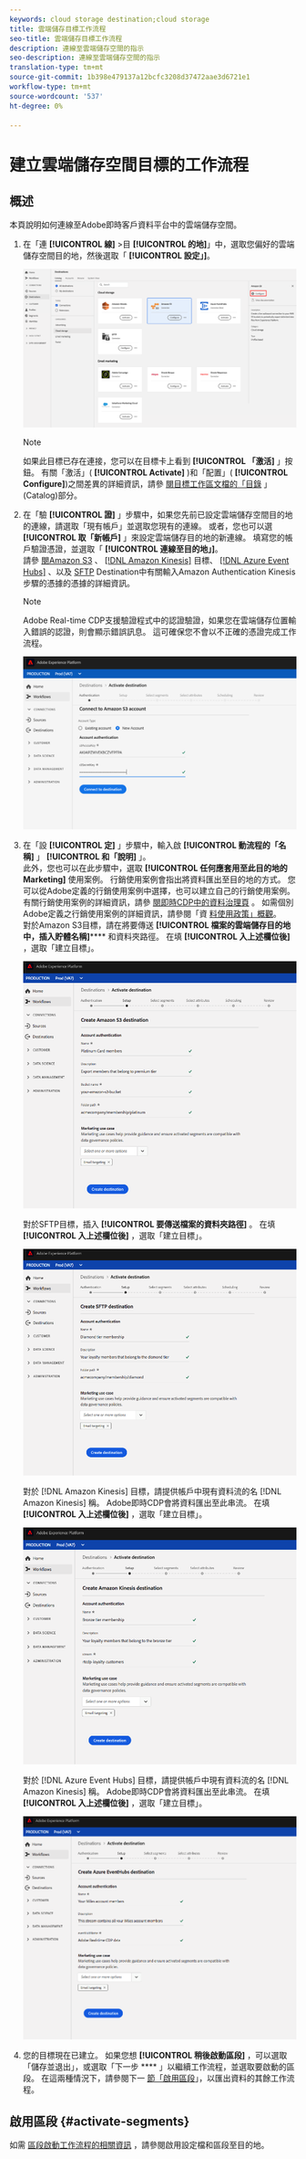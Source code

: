 ```yaml
---
keywords: cloud storage destination;cloud storage
title: 雲端儲存目標工作流程
seo-title: 雲端儲存目標工作流程
description: 連線至雲端儲存空間的指示
seo-description: 連線至雲端儲存空間的指示
translation-type: tm+mt
source-git-commit: 1b398e479137a12bcfc3208d37472aae3d6721e1
workflow-type: tm+mt
source-wordcount: '537'
ht-degree: 0%

---
```



# 建立雲端儲存空間目標的工作流程

## 概述

本頁說明如何連線至Adobe即時客戶資料平台中的雲端儲存空間。

1. 在「連 **[!UICONTROL 線]** >目 **[!UICONTROL 的地]**」中，選取您偏好的雲端儲存空間目的地，然後選取「 **[!UICONTROL 設定」]**。

   ![連線至雲端儲存空間目標](/help/rtcdp/destinations/assets/connect-cloud-destination.png)

   >[!NOTE]
   >
   >如果此目標已存在連接，您可以在目標卡上看到 **[!UICONTROL 「激活]** 」按鈕。 有關「激活」( **[!UICONTROL Activate]** )和「配置」( **[!UICONTROL Configure]**)之間差異的詳細資訊，請參 [閱目標工作區文檔的「目錄](/help/rtcdp/destinations/destinations-workspace.md#catalog) 」(Catalog)部分。

2. 在「驗 **[!UICONTROL 證]** 」步驟中，如果您先前已設定雲端儲存空間目的地的連線，請選取「現有帳戶」並選取您現有的連線。 或者，您也可以選 **[!UICONTROL 取「新帳戶]** 」來設定雲端儲存目的地的新連線。 填寫您的帳戶驗證憑證，並選取「 **[!UICONTROL 連線至目的地」]**。 <br> 請參 [閱Amazon S3](/help/rtcdp/destinations/amazon-s3-destination.md) 、 [[!DNL Amazon Kinesis]](/help/rtcdp/destinations/amazon-kinesis-destination.md) 目標、 [[!DNL Azure Event Hubs]](/help/rtcdp/destinations/azure-event-hubs-destination.md) 、以及 [SFTP](/help/rtcdp/destinations/sftp-destination.md) Destination中有關輸入Amazon Authentication Kinesis步驟的憑據的憑據的詳細資訊。

   >[!NOTE]
   >
   >Adobe Real-time CDP支援驗證程式中的認證驗證，如果您在雲端儲存位置輸入錯誤的認證，則會顯示錯誤訊息。 這可確保您不會以不正確的憑證完成工作流程。

   ![連線至雲端儲存空間目標——驗證步驟](/help/rtcdp/destinations/assets/cloud-destinations-authentication-step.png)

3. 在「設 **[!UICONTROL 定]** 」步驟中，輸入啟 **[!UICONTROL 動流程的「名稱]** 」 **[!UICONTROL 和「說明]** 」。 <br>
此外，您也可以在此步驟中，選取 **[!UICONTROL 任何應套用至此目的地的Marketing]** 使用案例。 行銷使用案例會指出將資料匯出至目的地的方式。 您可以從Adobe定義的行銷使用案例中選擇，也可以建立自己的行銷使用案例。 有關行銷使用案例的詳細資訊，請參 [閱即時CDP中的資料治理頁](/help/rtcdp/privacy/data-governance-overview.md#destinations) 。 如需個別Adobe定義之行銷使用案例的詳細資訊，請參閱「資 [料使用政策」概觀](/help/data-governance/policies/overview.md#core-actions)。 <br>
對於Amazon S3目標，請在將要傳送 **[!UICONTROL 檔案的雲端儲存目的地中，插入貯體名稱]****** 和資料夾路徑。 在填 **[!UICONTROL 入上述欄位後]** ，選取「建立目標」。

   ![連線至Amazon S3雲端儲存空間目標——驗證步驟](/help/rtcdp/destinations/assets/amazon-s3-setup-step.png)

   對於SFTP目標，插入 **[!UICONTROL 要傳送檔案的資料夾路徑]** 。 在填 **[!UICONTROL 入上述欄位後]** ，選取「建立目標」。

   ![連線至SFTP雲端儲存空間目標——驗證步驟](/help/rtcdp/destinations/assets/sftp-destinations-setup-step.png)

   對於 [!DNL Amazon Kinesis] 目標，請提供帳戶中現有資料流的名 [!DNL Amazon Kinesis] 稱。 Adobe即時CDP會將資料匯出至此串流。 在填 **[!UICONTROL 入上述欄位後]** ，選取「建立目標」。

   ![連接到Kinesis雲儲存目標——驗證步驟](/help/rtcdp/destinations/assets/kinesis-destinations-setup-step.png)

   對於 [!DNL Azure Event Hubs] 目標，請提供帳戶中現有資料流的名 [!DNL Amazon Kinesis] 稱。 Adobe即時CDP會將資料匯出至此串流。 在填 **[!UICONTROL 入上述欄位後]** ，選取「建立目標」。

   ![連接到Kinesis雲儲存目標——驗證步驟](/help/rtcdp/destinations/assets/eventhubs-destinations-setup-step.png)

4. 您的目標現在已建立。 如果您想 **[!UICONTROL 稍後啟動區段]** ，可以選取「儲存並退出」，或選取「下一步 **** 」以繼續工作流程，並選取要啟動的區段。 在這兩種情況下，請參閱下一 [節「啟用區段](#activate-segments)」，以匯出資料的其餘工作流程。

## 啟用區段 {#activate-segments}

如需 [區段啟動工作流程的相關資訊](/help/rtcdp/destinations/activate-destinations.md) ，請參閱啟用設定檔和區段至目的地。
